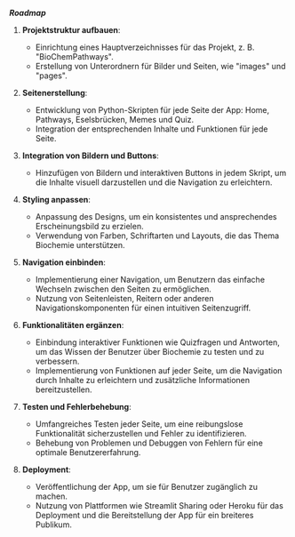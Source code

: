 ***Roadmap***

1. **Projektstruktur aufbauen**:
   - Einrichtung eines Hauptverzeichnisses für das Projekt, z. B. "BioChemPathways".
   - Erstellung von Unterordnern für Bilder und Seiten, wie "images" und "pages".

2. **Seitenerstellung**:
   - Entwicklung von Python-Skripten für jede Seite der App: Home, Pathways, Eselsbrücken, Memes und Quiz.
   - Integration der entsprechenden Inhalte und Funktionen für jede Seite.

3. **Integration von Bildern und Buttons**:
   - Hinzufügen von Bildern und interaktiven Buttons in jedem Skript, um die Inhalte visuell darzustellen und die Navigation zu erleichtern.

4. **Styling anpassen**:
   - Anpassung des Designs, um ein konsistentes und ansprechendes Erscheinungsbild zu erzielen.
   - Verwendung von Farben, Schriftarten und Layouts, die das Thema Biochemie unterstützen.

5. **Navigation einbinden**:
   - Implementierung einer Navigation, um Benutzern das einfache Wechseln zwischen den Seiten zu ermöglichen.
   - Nutzung von Seitenleisten, Reitern oder anderen Navigationskomponenten für einen intuitiven Seitenzugriff.

6. **Funktionalitäten ergänzen**:
   - Einbindung interaktiver Funktionen wie Quizfragen und Antworten, um das Wissen der Benutzer über Biochemie zu testen und zu verbessern.
   - Implementierung von Funktionen auf jeder Seite, um die Navigation durch Inhalte zu erleichtern und zusätzliche Informationen bereitzustellen.

7. **Testen und Fehlerbehebung**:
   - Umfangreiches Testen jeder Seite, um eine reibungslose Funktionalität sicherzustellen und Fehler zu identifizieren.
   - Behebung von Problemen und Debuggen von Fehlern für eine optimale Benutzererfahrung.

8. **Deployment**:
   - Veröffentlichung der App, um sie für Benutzer zugänglich zu machen.
   - Nutzung von Plattformen wie Streamlit Sharing oder Heroku für das Deployment und die Bereitstellung der App für ein breiteres Publikum.
